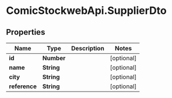 # ComicStockwebApi.SupplierDto

## Properties
Name | Type | Description | Notes
------------ | ------------- | ------------- | -------------
**id** | **Number** |  | [optional] 
**name** | **String** |  | [optional] 
**city** | **String** |  | [optional] 
**reference** | **String** |  | [optional] 


